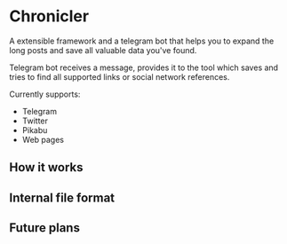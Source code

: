 # Chronicler

A extensible framework and a telegram bot that helps you to expand the long posts and save all valuable data you've found.

Telegram bot receives a message, provides it to the tool which saves and tries to find all supported links or social network
references. 

Currently supports:
* Telegram
* Twitter
* Pikabu
* Web pages

## How it works

## Internal file format

## Future plans

